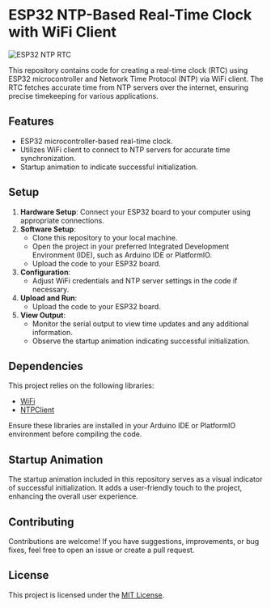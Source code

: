 # ESP32 NTP-Based Real-Time Clock with WiFi Client

![ESP32 NTP RTC](path_to_startup_animation.gif)

This repository contains code for creating a real-time clock (RTC) using ESP32 microcontroller and Network Time Protocol (NTP) via WiFi client. The RTC fetches accurate time from NTP servers over the internet, ensuring precise timekeeping for various applications.

## Features

- ESP32 microcontroller-based real-time clock.
- Utilizes WiFi client to connect to NTP servers for accurate time synchronization.
- Startup animation to indicate successful initialization.

## Setup

1. **Hardware Setup**: Connect your ESP32 board to your computer using appropriate connections.
2. **Software Setup**:
    - Clone this repository to your local machine.
    - Open the project in your preferred Integrated Development Environment (IDE), such as Arduino IDE or PlatformIO.
    - Upload the code to your ESP32 board.
3. **Configuration**:
    - Adjust WiFi credentials and NTP server settings in the code if necessary.
4. **Upload and Run**:
    - Upload the code to your ESP32 board.
5. **View Output**:
    - Monitor the serial output to view time updates and any additional information.
    - Observe the startup animation indicating successful initialization.

## Dependencies

This project relies on the following libraries:
- [WiFi](https://github.com/espressif/arduino-esp32/tree/master/libraries/WiFi)
- [NTPClient](https://github.com/arduino-libraries/NTPClient)

Ensure these libraries are installed in your Arduino IDE or PlatformIO environment before compiling the code.

## Startup Animation

The startup animation included in this repository serves as a visual indicator of successful initialization. It adds a user-friendly touch to the project, enhancing the overall user experience.

## Contributing

Contributions are welcome! If you have suggestions, improvements, or bug fixes, feel free to open an issue or create a pull request.

## License

This project is licensed under the [MIT License](LICENSE).
